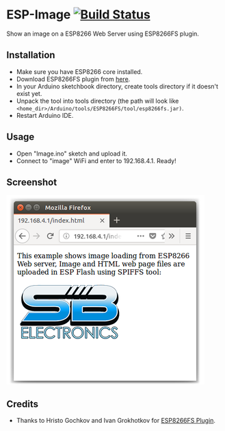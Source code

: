 # ESP-Image [![Build Status](https://www.instagram.com/sb.electronics/)](https://www.instagram.com/sb.electronics/)
Show an image on a ESP8266 Web Server using ESP8266FS plugin.

## Installation
- Make sure you have ESP8266 core installed.
- Download ESP8266FS plugin from [here](https://github.com/esp8266/arduino-esp8266fs-plugin/releases/download/0.3.0/ESP8266FS-0.3.0.zip).
- In your Arduino sketchbook directory, create tools directory if it doesn't exist yet.
- Unpack the tool into tools directory (the path will look like `<home_dir>/Arduino/tools/ESP8266FS/tool/esp8266fs.jar)`.
- Restart Arduino IDE.

## Usage
- Open "Image.ino" sketch and upload it.
- Connect to "image" WiFi and enter to 192.168.4.1. Ready!

## Screenshot

![Screenshot](screenshot.png)

## Credits

- Thanks to Hristo Gochkov and Ivan Grokhotkov for [ESP8266FS Plugin](https://github.com/esp8266/arduino-esp8266fs-plugin).

